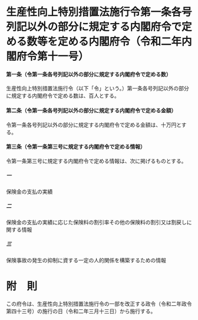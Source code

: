 # 生産性向上特別措置法施行令第一条各号列記以外の部分に規定する内閣府令で定める数等を定める内閣府令（令和二年内閣府令第十一号）
#### 第一条（令第一条各号列記以外の部分に規定する内閣府令で定める数）
生産性向上特別措置法施行令（以下「令」という。）第一条各号列記以外の部分に規定する内閣府令で定める数は、百人とする。
#### 第二条（令第一条各号列記以外の部分に規定する内閣府令で定める金額）
令第一条各号列記以外の部分に規定する内閣府令で定める金額は、十万円とする。
#### 第三条（令第一条第三号に規定する内閣府令で定める情報）
令第一条第三号に規定する内閣府令で定める情報は、次に掲げるものとする。
##### 一
保険金の支払の実績
##### 二
保険金の支払の実績に応じた保険料の割引率その他の保険料の割引又は割戻しに関する情報
##### 三
保険事故の発生の抑制に資する一定の人的関係を構築するための情報
# 附　則
この府令は、生産性向上特別措置法施行令の一部を改正する政令（令和二年政令第四十三号）の施行の日（令和二年三月十三日）から施行する。
